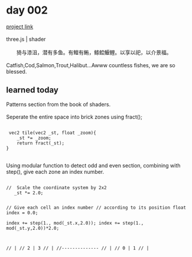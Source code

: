 # day 002
[project link](http://caiyuli.com/projects/xDaysOfMaking/d002/)
 <br />
 <br />
three.js | shader
 <br />
 <br />
　　猗与漆沮，潜有多鱼。有鳣有鲔，鲦鲿鰋鲤。以享以祀，以介景福。
 <br />
 <br />
Catfish,Cod,Salmon,Trout,Halibut...Awww countless fishes, we are so blessed.


## learned today
Patterns section from the book of shaders.
 <br />
 <br />
 Seperate the entire space into brick zones using fract();
 <pre><code>
 vec2 tile(vec2 _st, float _zoom){
    _st *= _zoom;
    return fract(_st);
}
</code></pre>

 <br />
 Using modular function to detect odd and even section, combining with step(), give each zone an index number.
 <br />
 <pre><code>
//  Scale the coordinate system by 2x2
   _st *= 2.0;

   //  Give each cell an index number
   //  according to its position
   float index = 0.0;    
   index += step(1., mod(_st.x,2.0));
   index += step(1., mod(_st.y,2.0))*2.0;

   //      |
   //  2   |   3
   //      |
   //--------------
   //      |
   //  0   |   1
   //      |
   </code></pre>
